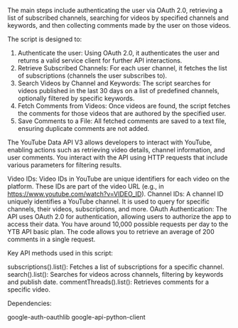 The main steps include authenticating the user via OAuth 2.0, retrieving a list of subscribed channels, 
searching for videos by specified channels and keywords, and then collecting comments made by the user on those videos.

The script is designed to:

  1) Authenticate the user: Using OAuth 2.0, it authenticates the user and returns a valid service client for further API interactions.
  2) Retrieve Subscribed Channels: For each user channel, it fetches the list of subscriptions (channels the user subscribes to).
  3) Search Videos by Channel and Keywords: The script searches for videos published in the last 30 days on a list of predefined channels, optionally filtered by specific keywords.
  4) Fetch Comments from Videos: Once videos are found, the script fetches the comments for those videos that are authored by the specified user.
  5) Save Comments to a File: All fetched comments are saved to a text file, ensuring duplicate comments are not added.

The YouTube Data API V3 allows developers to interact with YouTube, enabling actions such as retrieving video details, 
channel information, and user comments. You interact with the API using HTTP requests that include various parameters for filtering results.

  Video IDs: Video IDs in YouTube are unique identifiers for each video on the platform. These IDs are part of the video URL (e.g., in https://www.youtube.com/watch?v=VIDEO_ID).
  Channel IDs: A channel ID uniquely identifies a YouTube channel. It is used to query for specific channels, their videos, subscriptions, and more.
  OAuth Authentication: The API uses OAuth 2.0 for authentication, allowing users to authorize the app to access their data.
  You have around 10,000 possible requests per day to the YTB API basic plan. The code allows you to retrieve an average of 200 comments in a single request.

Key API methods used in this script:

  subscriptions().list(): Fetches a list of subscriptions for a specific channel.
  search().list(): Searches for videos across channels, filtering by keywords and publish date.
  commentThreads().list(): Retrieves comments for a specific video.

Dependencies:

  google-auth-oauthlib
  google-api-python-client


